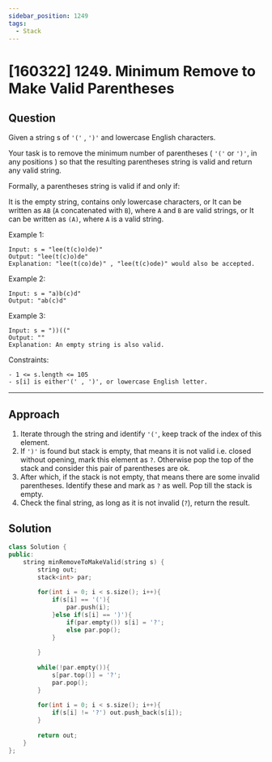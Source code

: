 ```yaml
---
sidebar_position: 1249
tags:
  - Stack
---
```


# [160322] 1249. Minimum Remove to Make Valid Parentheses

## Question 
Given a string s of `'('` , `')'` and lowercase English characters.

Your task is to remove the minimum number of parentheses ( `'('` or `')'`, in any positions ) so that the resulting parentheses string is valid and return any valid string.

Formally, a parentheses string is valid if and only if:

It is the empty string, contains only lowercase characters, or
It can be written as `AB` (`A` concatenated with `B`), where `A` and `B` are valid strings, or
It can be written as `(A)`, where `A` is a valid string.

Example 1:
```
Input: s = "lee(t(c)o)de)"
Output: "lee(t(c)o)de"
Explanation: "lee(t(co)de)" , "lee(t(c)ode)" would also be accepted.
```
Example 2:
```
Input: s = "a)b(c)d"
Output: "ab(c)d"
```
Example 3:
```
Input: s = "))(("
Output: ""
Explanation: An empty string is also valid.
 ```

Constraints:
```
- 1 <= s.length <= 105
- s[i] is either'(' , ')', or lowercase English letter.
```

---

## Approach

1. Iterate through the string and identify `'('`, keep track of the index of this element.
2. If `')'` is found but stack is empty, that means it is not valid i.e. closed without opening, mark this element as `?`. Otherwise pop the top of the stack and consider this pair of parentheses are ok.
3. After which, if the stack is not empty, that means there are some invalid parentheses. Identify these and mark as `?` as well. Pop till the stack is empty.
4. Check the final string, as long as it is not invalid (`?`), return the result.

## Solution

```cpp
class Solution {
public:
    string minRemoveToMakeValid(string s) {
        string out;
        stack<int> par;
        
        for(int i = 0; i < s.size(); i++){
            if(s[i] == '('){
                par.push(i);
            }else if(s[i] == ')'){
                if(par.empty()) s[i] = '?';
                else par.pop();
            }
    
        }
        
        while(!par.empty()){
            s[par.top()] = '?';
            par.pop();
        }
        
        for(int i = 0; i < s.size(); i++){
            if(s[i] != '?') out.push_back(s[i]);
        }
        
        return out;
    }
};
```